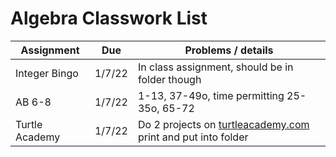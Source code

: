 # Algebra Classwork List

|Assignment | Due | Problems / details |
|-----------|-----|--------------------|
| Integer Bingo | 1/7/22 | In class assignment, should be in folder though|
| AB 6-8 | 1/7/22 | 1-13, 37-49o, time permitting 25-35o, 65-72
| Turtle Academy| 1/7/22 | Do 2 projects on [turtleacademy.com](turtleacademy.com) <br> print and put into folder
